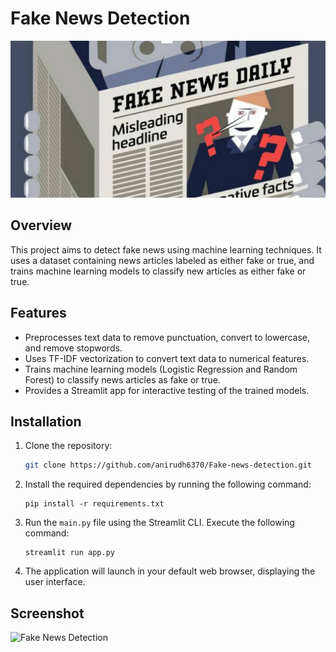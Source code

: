 # Fake News Detection

![Fake News Detection Banner](https://github.com/anirudh6370/Fake-news-detection/blob/main/fake%20news.png)

## Overview

This project aims to detect fake news using machine learning techniques. It uses a dataset containing news articles labeled as either fake or true, and trains machine learning models to classify new articles as either fake or true.

## Features

- Preprocesses text data to remove punctuation, convert to lowercase, and remove stopwords.
- Uses TF-IDF vectorization to convert text data to numerical features.
- Trains machine learning models (Logistic Regression and Random Forest) to classify news articles as fake or true.
- Provides a Streamlit app for interactive testing of the trained models.

## Installation

1. Clone the repository:

   ```bash
   git clone https://github.com/anirudh6370/Fake-news-detection.git

2. Install the required dependencies by running the following command:
   ```
   pip install -r requirements.txt
   ```
3. Run the `main.py` file using the Streamlit CLI. Execute the following command:
   ```
   streamlit run app.py
   ```
   
5. The application will launch in your default web browser, displaying the user interface.
   
## Screenshot

![Fake News Detection](https://github.com/anirudh6370/Fake-news-detection/blob/main/Screenshot%202024-03-02%20123428.png)
